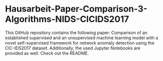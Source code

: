 # Hausarbeit-Paper-Comparison-3-Algorithms-NIDS-CICIDS2017
This GitHub repository contains the following paper: Comparison of an established supervised and an unsupervised machine learning model with a novel self-supervised framework for network anomaly detection using the CIC-IDS2017 dataset. Additionally, the used Jupyter Notebooks are provided as well. Check out the README.
